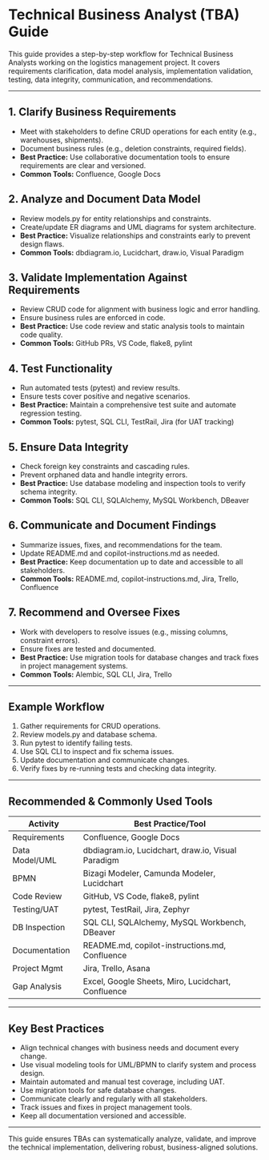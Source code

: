# Technical Business Analyst (TBA) Guide

This guide provides a step-by-step workflow for Technical Business Analysts working on the logistics management project. It covers requirements clarification, data model analysis, implementation validation, testing, data integrity, communication, and recommendations.

---

## 1. Clarify Business Requirements
- Meet with stakeholders to define CRUD operations for each entity (e.g., warehouses, shipments).
- Document business rules (e.g., deletion constraints, required fields).
- **Best Practice:** Use collaborative documentation tools to ensure requirements are clear and versioned.
- **Common Tools:** Confluence, Google Docs

## 2. Analyze and Document Data Model
- Review models.py for entity relationships and constraints.
- Create/update ER diagrams and UML diagrams for system architecture.
- **Best Practice:** Visualize relationships and constraints early to prevent design flaws.
- **Common Tools:** dbdiagram.io, Lucidchart, draw.io, Visual Paradigm

## 3. Validate Implementation Against Requirements
- Review CRUD code for alignment with business logic and error handling.
- Ensure business rules are enforced in code.
- **Best Practice:** Use code review and static analysis tools to maintain code quality.
- **Common Tools:** GitHub PRs, VS Code, flake8, pylint

## 4. Test Functionality
- Run automated tests (pytest) and review results.
- Ensure tests cover positive and negative scenarios.
- **Best Practice:** Maintain a comprehensive test suite and automate regression testing.
- **Common Tools:** pytest, SQL CLI, TestRail, Jira (for UAT tracking)

## 5. Ensure Data Integrity
- Check foreign key constraints and cascading rules.
- Prevent orphaned data and handle integrity errors.
- **Best Practice:** Use database modeling and inspection tools to verify schema integrity.
- **Common Tools:** SQL CLI, SQLAlchemy, MySQL Workbench, DBeaver

## 6. Communicate and Document Findings
- Summarize issues, fixes, and recommendations for the team.
- Update README.md and copilot-instructions.md as needed.
- **Best Practice:** Keep documentation up to date and accessible to all stakeholders.
- **Common Tools:** README.md, copilot-instructions.md, Jira, Trello, Confluence

## 7. Recommend and Oversee Fixes
- Work with developers to resolve issues (e.g., missing columns, constraint errors).
- Ensure fixes are tested and documented.
- **Best Practice:** Use migration tools for database changes and track fixes in project management systems.
- **Common Tools:** Alembic, SQL CLI, Jira, Trello

---

## Example Workflow
1. Gather requirements for CRUD operations.
2. Review models.py and database schema.
3. Run pytest to identify failing tests.
4. Use SQL CLI to inspect and fix schema issues.
5. Update documentation and communicate changes.
6. Verify fixes by re-running tests and checking data integrity.

---

## Recommended & Commonly Used Tools
| Activity         | Best Practice/Tool                                    |
|------------------|------------------------------------------------------|
| Requirements     | Confluence, Google Docs                              |
| Data Model/UML   | dbdiagram.io, Lucidchart, draw.io, Visual Paradigm   |
| BPMN             | Bizagi Modeler, Camunda Modeler, Lucidchart          |
| Code Review      | GitHub, VS Code, flake8, pylint                      |
| Testing/UAT      | pytest, TestRail, Jira, Zephyr                       |
| DB Inspection    | SQL CLI, SQLAlchemy, MySQL Workbench, DBeaver        |
| Documentation    | README.md, copilot-instructions.md, Confluence       |
| Project Mgmt     | Jira, Trello, Asana                                  |
| Gap Analysis     | Excel, Google Sheets, Miro, Lucidchart, Confluence   |

---

## Key Best Practices
- Align technical changes with business needs and document every change.
- Use visual modeling tools for UML/BPMN to clarify system and process design.
- Maintain automated and manual test coverage, including UAT.
- Use migration tools for safe database changes.
- Communicate clearly and regularly with all stakeholders.
- Track issues and fixes in project management tools.
- Keep all documentation versioned and accessible.

---

This guide ensures TBAs can systematically analyze, validate, and improve the technical implementation, delivering robust, business-aligned solutions.
